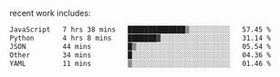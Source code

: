 
<!--<img width="1415" height="100" alt="blu" src="https://github.com/rdsilva01/rdsilva01/assets/101207588/deb060e5-d035-4f09-b511-e3f50605b207">-->

<!-- \> Enthusiastic about developing and building solutions <br>
\> Computer Science and Engineering @ UBI -->

<!-- <a href="https://www.rodrigosilva.live/">personal website</a> 🏁 -->

<!-- ![](https://komarev.com/ghpvc/?username=rdsilva01) -->

recent work includes:
<!--START_SECTION:waka-->

```txt
JavaScript   7 hrs 38 mins   ██████████████▒░░░░░░░░░░   57.45 %
Python       4 hrs 8 mins    ███████▓░░░░░░░░░░░░░░░░░   31.14 %
JSON         44 mins         █▒░░░░░░░░░░░░░░░░░░░░░░░   05.54 %
Other        34 mins         █░░░░░░░░░░░░░░░░░░░░░░░░   04.36 %
YAML         11 mins         ▒░░░░░░░░░░░░░░░░░░░░░░░░   01.46 %
```

<!--END_SECTION:waka-->

